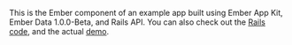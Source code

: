 This is the Ember component of an example app built using Ember App Kit, Ember Data 1.0.0-Beta, and Rails API. You can also check out the [Rails code](https://github.com/rinoldsimon/contacts-server), and the actual [demo]().
